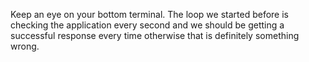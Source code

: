 Keep an eye on your bottom terminal. The loop we started before is checking the application every second and we should be getting a successful response every time otherwise that is definitely something wrong.